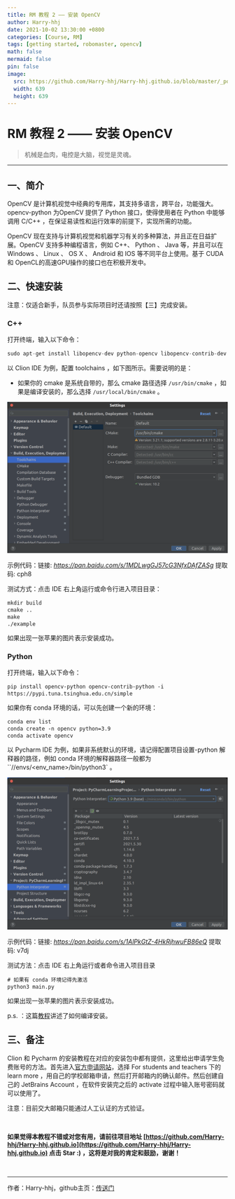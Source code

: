 ```yaml
---
title: RM 教程 2 —— 安装 OpenCV
author: Harry-hhj
date: 2021-10-02 13:30:00 +0800
categories: [Course, RM]
tags: [getting started, robomaster, opencv]
math: false
mermaid: false
pin: false
image:
  src: https://github.com/Harry-hhj/Harry-hhj.github.io/blob/master/_posts/2021-10-02-RM-Tutorial-2-Install-OpenCV.assets/IMG_4633.JPG?raw=true
  width: 639
  height: 639
---
```




# RM 教程 2 —— 安装 OpenCV

> 机械是血肉，电控是大脑，视觉是灵魂。

---

## 一、简介

OpenCV 是计算机视觉中经典的专用库，其支持多语言，跨平台，功能强大。 opencv-python 为OpenCV 提供了 Python 接口，使得使用者在 Python 中能够调用 C/C++ ，在保证易读性和运行效率的前提下，实现所需的功能。

OpenCV 现在支持与计算机视觉和机器学习有关的多种算法，并且正在日益扩展。OpenCV 支持多种编程语言，例如 C++、 Python 、 Java 等，并且可以在 Windows 、 Linux 、 OS X 、 Android 和 IOS 等不同平台上使用。基于 CUDA 和 OpenCL的高速GPU操作的接口也在积极开发中。



## 二、快速安装

注意：仅适合新手，队员参与实际项目时还请按照【三】完成安装。

### C++

打开终端，输入以下命令：

```cpp
sudo apt-get install libopencv-dev python-opencv libopencv-contrib-dev
```

以 Clion IDE 为例，配置 toolchains ，如下图所示。需要说明的是：

-   如果你的 cmake 是系统自带的，那么 cmake 路径选择 `/usr/bin/cmake` ，如果是编译安装的，那么选择 `/usr/local/bin/cmake` 。

<img src="https://github.com/Harry-hhj/Harry-hhj.github.io/blob/master/_posts/2021-10-02-RM-Tutorial-2-Install-OpenCV.assets/image-20211002172153968.png?raw=true" alt="image-20211002172153968" style="zoom:50%;" />

示例代码：链接: _<https://pan.baidu.com/s/1MDLwgGJ57cG3NfxDAfZASg>_ 提取码: cph8

测试方式：点击 IDE 右上角运行或命令行进入项目目录：

```shell
mkdir build
cmake ..
make
./example
```

如果出现一张苹果的图片表示安装成功。



### Python

打开终端，输入以下命令：

```shell
pip install opencv-python opencv-contrib-python -i https://pypi.tuna.tsinghua.edu.cn/simple
```

如果你有 conda 环境的话，可以先创建一个新的环境：

```shell
conda env list
conda create -n opencv python=3.9
conda activate opencv
```

以 Pycharm IDE 为例，如果非系统默认的环境，请记得配置项目设置-python 解释器的路径，例如 conda 环境的解释器路径一般都为 ``/<anaconda3 or miniconda3>/envs/<env_name>/bin/python3` 。

<img src="https://github.com/Harry-hhj/Harry-hhj.github.io/blob/master/_posts/2021-10-02-RM-Tutorial-2-Install-OpenCV.assets/image-20211002171346104.png?raw=true" alt="image-20211002171346104" style="zoom:50%;" />

示例代码：链接: _<https://pan.baidu.com/s/1AlPkGtZ-4HkRjhwuFB86eQ>_ 提取码: v7dj

测试方法：点击 IDE 右上角运行或者命令进入项目目录

```shell
# 如果有 conda 环境记得先激活
python3 main.py
```

如果出现一张苹果的图片表示安装成功。



p.s. ：这篇[教程](https://harry-hhj.github.io/posts/Install-OpenCV/)讲述了如何编译安装。



## 三、备注

Clion 和 Pycharm 的安装教程在对应的安装包中都有提供，这里给出申请学生免费账号的方法。首先进入[官方申请网站](https://www.jetbrains.com/idea/buy/#discounts?billing=yearly)，选择 For students and teachers 下的 learn more ，用自己的学校邮箱申请，然后打开邮箱内的确认邮件。然后创建自己的 JetBrains Account ，在软件安装完之后的 activate 过程中输入账号密码就可以使用了。

注意：目前交大邮箱只能通过人工认证的方式验证。



<br/>

**如果觉得本教程不错或对您有用，请前往项目地址 [https://github.com/Harry-hhj/Harry-hhj.github.io](https://github.com/Harry-hhj/Harry-hhj.github.io) 点击 Star :) ，这将是对我的肯定和鼓励，谢谢！**

<br/>



----

作者：Harry-hhj，github主页：[传送门](https://github.com/Harry-hhj)

